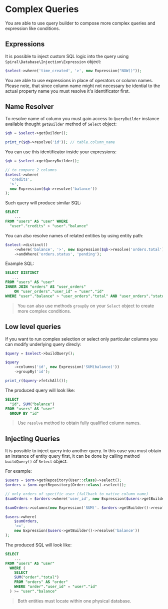 # Complex Queries
You are able to use query builder to compose more complex queries and expression like conditions.

## Expressions
It is possible to inject custom SQL logic into the query using `Spiral\Database\Injection\Expression` object:

```php
$select->where('time_created', '>', new Expression("NOW()"));
```

You are able to use expressions in place of operators or column names. Please note, that since column name might not necessary be idential to the actual property name you must resolve it's identificator first.

## Name Resolver
To resolve name of column you must gain access to `QueryBuilder` instance available thought `getBuilder` method of `Select` object:

```php
$qb = $select->getBuilder();

print_r($qb->resolve('id')); // table.column_name
```

You can use this identificator inside your expressions:

```php
$qb = $select->getQueryBuilder();

// to compare 2 columns
$select->where(
  'credits', 
  '>', 
  new Expression($qb->resolve('balance'))
);
```

Such query will produce similar SQL:

```sql
SELECT 
    ...
FROM "users" AS "user" WHERE 
  "user"."credits" > "user"."balance" 
```

You can also resolve names of related entities by using entity path:

```php
$select->distinct()
    ->where('balance', '>', new Expression($qb->resolve('orders.total')))
    ->andWhere('orders.status', 'pending');
```

Example SQL:

```sql
SELECT DISTINCT
   ...
FROM "users" AS "user" 
INNER JOIN "orders" AS "user_orders"
    ON "user_orders"."user_id" = "user"."id" 
WHERE "user"."balance" > "user_orders"."total" AND "user_orders"."status" = 'pending'
```

> You can also use methods `groupBy` on your `Select` object to create more complex conditions.

## Low level queries
If you want to run complex selection or select only particular columns you can modify underlying query direcly:

```php
$query = $select->buildQuery();

$query
    ->columns('id', new Expression('SUM(balance)'))
    ->groupBy('id');

print_r($query->fetchAll());
```

The produced query will look like:

```sql
SELECT
  "id", SUM("balance")
FROM "users" AS "user"
  GROUP BY "id"
```

> Use `resolve` method to obtain fully qualified column names.

## Injecting Queries
It is possible to inject query into another query. In this case you must obtain an instance of entity query first, it can be done
by calling method `buildQuery()` of `Select` object.

For example:

```php
$users = $orm->getRepository(User::class)->select();
$orders = $orm->getRepository(Order::class)->select();

// only orders of specific user (fallback to native column name)
$sumOrders = $orders->where('user_id', new Expression($users->getBuilder()->resolve('id')))->buildQuery();

$sumOrders->columns(new Expression('SUM('. $orders->getBuilder()->resolve('total') .')'));

$users->where(
    $sumOrders,
    '>=',
    new Expression($users->getBuilder()->resolve('balance'))
);
```

The produced SQL will look like:

```sql
SELECT
    ...
FROM "users" AS "user"
  WHERE (
    SELECT
    SUM("order"."total")
    FROM "orders" AS "order"
    WHERE "order"."user_id" = "user"."id"
  ) >= "user"."balance"
```

> Both entities must locate within one physical database.
